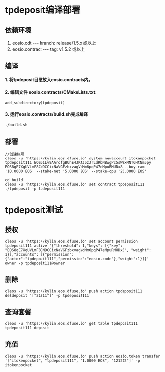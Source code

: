 # tpdeposit编译部署

## 依赖环境

1. eosio.cdt --- branch: release/1.5.x 或以上
2. eosio.contract --- tag:  v1.5.2 或以上

## 编译

#### 1. 将tpdeposit目录放入eosio.contracts内。
#### 2. 编辑文件 eosio.contracts/CMakeLists.txt:

```
add_subdirectory(tpdeposit)
```
#### 3. 运行eosio.contracts/build.sh完成编译
 ```
 ./build.sh
 ```
 
 ## 部署
 
```
//创建帐号
cleos -u 'https://kylin.eos.dfuse.io' system newaccount itokenpocket tpdeposit111 EOS61Lv9AArofgBUhE4JKtJ5zJrLdRbNBwgPc5sWsxMNT6HtNm5py EOS8gE7XgUVLmF8CN9CCixNaVGFzbxvagVdMm6pqP47eMpuRMUDx8 --buy-ram '10.0000 EOS' --stake-net '5.0000 EOS' --stake-cpu '20.0000 EOS'

cd build
cleos -u 'https://kylin.eos.dfuse.io' set contract tpdeposit111 ./tpdeposit -p tpdeposit111
```

# tpdeposit测试
## 授权
```
cleos -u 'https://kylin.eos.dfuse.io' set account permission tpdeposit111 active '{"threshold": 1,"keys": [{"key": "EOS8gE7XgUVLmF8CN9CCixNaVGFzbxvagVdMm6pqP47eMpuRMUDx8", "weight": 1}],"accounts": [{"permission":{"actor":"tpdeposit111","permission":"eosio.code"},"weight":1}]}' owner -p tpdeposit111@owner
```
## 删除
```
cleos -u 'https://kylin.eos.dfuse.io' push action tpdeposit111 deldeposit '["21211"]' -p tpdeposit111
```
## 查询套餐
```
cleos -u 'https://kylin.eos.dfuse.io' get table tpdeposit111 tpdeposit111 deposit
```
## 充值
```
cleos -u 'https://kylin.eos.dfuse.io' push action eosio.token transfer '["itokenpocket", "tpdeposit111", "1.0000 EOS", "121212"]' -p itokenpocket
```